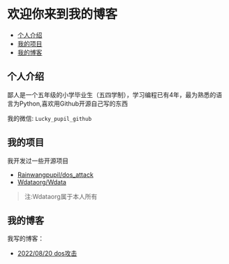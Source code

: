 # 欢迎你来到我的博客

- [个人介绍](#个人介绍)
- [我的项目](#我的项目)
- [我的博客](#我的博客)

## 个人介绍
鄙人是一个五年级的小学毕业生（五四学制），学习编程已有4年，最为熟悉的语言为Python,喜欢用Github开源自己写的东西

我的微信: `Lucky_pupil_github`

## 我的项目
我开发过一些开源项目
- [Rainwangpupil/dos_attack](https://github.com/Rainwangpupil/dos_attack)
- [Wdataorg/Wdata](https://github.com/Wdataorg/Wdata)
> 注:Wdataorg属于本人所有

## 我的博客
我写的博客：
- [2022/08/20 dos攻击](https://Rainwangpupil.github.io/blog/2022-08-20-dos_attack.md)
